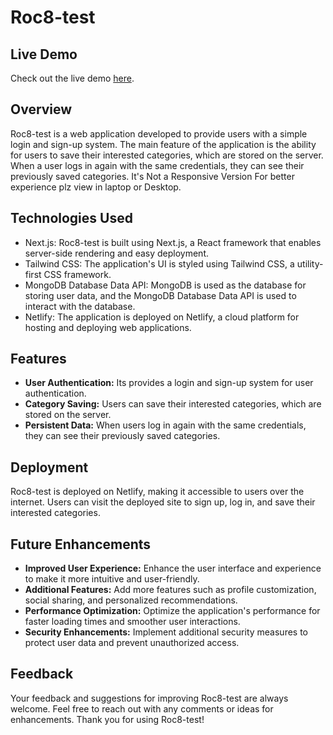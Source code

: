 
# Roc8-test


## Live Demo
Check out the live demo [here](https://nextjs-test-by-somnath-bhunia.vercel.app/).
## Overview
Roc8-test is a web application developed to provide users with a simple login and sign-up system. The main feature of the application is the ability for users to save their interested categories, which are stored on the server. When a user logs in again with the same credentials, they can see their previously saved categories. It's Not a Responsive Version For better experience plz view in laptop or Desktop.

## Technologies Used
- Next.js: Roc8-test is built using Next.js, a React framework that enables server-side rendering and easy deployment.
- Tailwind CSS: The application's UI is styled using Tailwind CSS, a utility-first CSS framework.
- MongoDB Database Data API: MongoDB is used as the database for storing user data, and the MongoDB Database Data API is used to interact with the database.
- Netlify: The application is deployed on Netlify, a cloud platform for hosting and deploying web applications.

## Features
- **User Authentication:** Its provides a login and sign-up system for user authentication.
- **Category Saving:** Users can save their interested categories, which are stored on the server.
- **Persistent Data:** When users log in again with the same credentials, they can see their previously saved categories.

## Deployment
Roc8-test is deployed on Netlify, making it accessible to users over the internet. Users can visit the deployed site to sign up, log in, and save their interested categories.

## Future Enhancements
- **Improved User Experience:** Enhance the user interface and experience to make it more intuitive and user-friendly.
- **Additional Features:** Add more features such as profile customization, social sharing, and personalized recommendations.
- **Performance Optimization:** Optimize the application's performance for faster loading times and smoother user interactions.
- **Security Enhancements:** Implement additional security measures to protect user data and prevent unauthorized access.

## Feedback
Your feedback and suggestions for improving Roc8-test are always welcome. Feel free to reach out with any comments or ideas for enhancements. Thank you for using Roc8-test!
